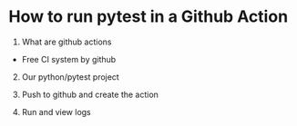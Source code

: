 # How to run pytest in a Github Action

1. What are github actions  
  - Free CI system by github

2. Our python/pytest project

3. Push to github and create the action

4. Run and view logs

